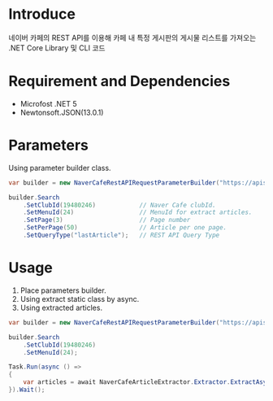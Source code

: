 # Introduce
네이버 카페의 REST API를 이용해 카페 내 특정 게시판의 게시물 리스트를 가져오는 .NET Core Library 및 CLI 코드

# Requirement and Dependencies
* Microfost .NET 5
* Newtonsoft.JSON(13.0.1)

# Parameters

Using parameter builder class.

```csharp
var builder = new NaverCafeRestAPIRequestParameterBuilder("https://apis.naver.com/cafe-web/cafe2/ArticleList.json");

builder.Search
    .SetClubId(19480246)            // Naver Cafe clubId.
    .SetMenuId(24)                  // MenuId for extract articles.
    .SetPage(3)                     // Page number
    .SetPerPage(50)                 // Article per one page.
    .SetQueryType("lastArticle");   // REST API Query Type
```

# Usage
1. Place parameters builder.
2. Using extract static class by async.
3. Using extracted articles.

```csharp
var builder = new NaverCafeRestAPIRequestParameterBuilder("https://apis.naver.com/cafe-web/cafe2/ArticleList.json");

builder.Search
    .SetClubId(19480246)
    .SetMenuId(24);

Task.Run(async () =>
{
    var articles = await NaverCafeArticleExtractor.Extractor.ExtractAsync(builder);
}).Wait();
```
